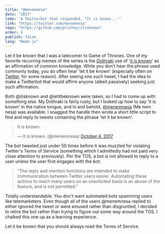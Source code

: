 ```yaml
---
title: "@menemnesa"
date: "2017"
lede: 'A Twitterbot that responded, "It is known..."'
link: "https://twitter.com/menemnesa"
repo: "https://github.com/prichey/itisknown"
order: 8
publish: false
lang: "Node.js"
---
```


Let it be known that I was a latecomer to Game of Thrones. One of my favorite recurring memes of the series is the <a href="http://gameofthrones.wikia.com/wiki/Dothraki" target="_blank">Dothraki</a> use of '<a href="https://www.youtube.com/watch?v=foqUPiwMiOM" target="_blank">it is known</a>' as an affirmation of common knowledge. While you don't hear the phrase used commonly today, you do often hear 'let it be known' (especially often on <a href="https://twitter.com/search?q=let+it+be+known" target="_blank">Twitter</a>, for some reason). After seeing one such tweet, I had the idea to make a Twitterbot that would affirm anyone (albeit passively) seeking just such affirmation.

Both @itisknown and @letitbeknown were taken, so I had to come up with something else. My Dothraki is fairly rusty, but I looked up how to say 'it is known' in the native tongue, and lo and behold, <a href="https://twitter.com/menemnesa" target="_blank">@menemnesa</a> (Me nem nesa) was available. I snagged the handle then wrote a short little script to find and reply to tweets containing the phrase 'let it be known'.

<blockquote class="twitter-tweet" data-lang="en"><p lang="en" dir="ltr">It is known.</p>&mdash; It is known. (@menemnesa) <a href="https://twitter.com/menemnesa/status/915445151786586112?ref_src=twsrc%5Etfw">October 4, 2017</a></blockquote>

The bot tweeted just under 50 times before it was muzzled for violating Twitter's Terms of Service (something which I admittedly had not paid very close attention to previously). Per the TOS, a bot is not allowed to reply to a user unless the user first engages with the bot:

> "The reply and mention functions are intended to make communication between Twitter users easier. Automating these actions to reach many users on an unsolicited basis is an abuse of the feature, and is not permitted."

Totally understandable. You don't want automated bots spamming users like telemarketers. Even though all of the users @menemnesa replied to either ignored the tweet or were amused rather than disgruntled, I decided to retire the bot rather than trying to figure out some way around the TOS. I chalked this one up as a learning experience.

Let it be known that you should always read the Terms of Service.
